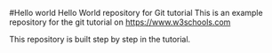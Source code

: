 #Hello world
Hello World repository for Git tutorial
This is an example repository for the git tutorial on https://www.w3schools.com

This repository is built step by step in the tutorial.